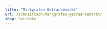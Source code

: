```yaml
---
title: "Markgrafen Getränkemarkt"
url: /schnaittach/markgrafen-getraenkemarkt/
shop: Getränke
---
```

